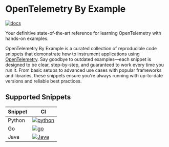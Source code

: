# OpenTelemetry By Example


[![docs]][docs-ci]

Your definitive state-of-the-art reference for learning OpenTelemetry with hands-on examples.

OpenTelemetry By Example is a curated collection of reproducible code snippets that demonstrate how to instrument applications using [OpenTelemetry][opentelemetry]. Say goodbye to outdated examples—each snippet is designed to be clear, step-by-step, and guaranteed to work every time you run it. From basic setups to advanced use cases with popular frameworks and libraries, these snippets ensure you're always running with up-to-date versions and reliable best practices.

## Supported Snippets

| Snippet    | CI |
| -------- | ------- |
| Python  | [![python]][python-ci] |
| Go  | [![go]][go-ci] |
| Java  | [![Java]][java-ci] |

[docs]: https://github.com/emdneto/opentelemetry-by-example/actions/workflows/ci.yaml/badge.svg?branch=main
[docs-ci]: https://github.com/emdneto/opentelemetry-by-example/actions/workflows/ci.yaml
[python]: https://github.com/emdneto/opentelemetry-by-example/actions/workflows/python.yml/badge.svg?branch=main
[python-ci]: https://github.com/emdneto/opentelemetry-by-example/actions/workflows/python.yml
[go]: https://github.com/emdneto/opentelemetry-by-example/actions/workflows/go.yml/badge.svg?branch=main
[go-ci]: https://github.com/emdneto/opentelemetry-by-example/actions/workflows/go.yml
[java]: https://github.com/emdneto/opentelemetry-by-example/actions/workflows/java.yml/badge.svg?branch=main
[java-ci]: https://github.com/emdneto/opentelemetry-by-example/actions/workflows/java.yml

[opentelemetry]: https://opentelemetry.io
[collector]: https://opentelemetry.io/docs/collector/
